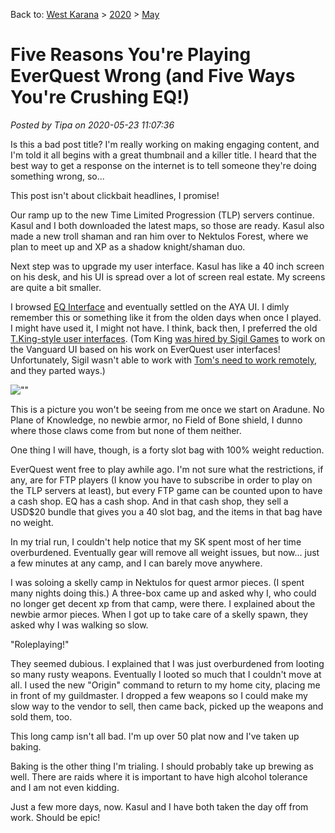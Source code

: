 Back to: [West Karana](/posts/westkarana.md) > [2020](/posts/2020/westkarana.md) > [May](./westkarana.md)
# Five Reasons You're Playing EverQuest Wrong (and Five Ways You're Crushing EQ!)

*Posted by Tipa on 2020-05-23 11:07:36*


Is this a bad post title? I'm really working on making engaging content, and I'm told it all begins with a great thumbnail and a killer title. I heard that the best way to get a response on the internet is to tell someone they're doing something wrong, so...



This post isn't about clickbait headlines, I promise!



Our ramp up to the new Time Limited Progression (TLP) servers continue. Kasul and I both downloaded the latest maps, so those are ready. Kasul also made a new troll shaman and ran him over to Nektulos Forest, where we plan to meet up and XP as a shadow knight/shaman duo. 



Next step was to upgrade my user interface. Kasul has like a 40 inch screen on his desk, and his UI is spread over a lot of screen real estate. My screens are quite a bit smaller.



I browsed [EQ Interface](\"https://www.eqinterface.com/downloads/fileinfo.php?s=a35f15f1ef2132b56f2e2b766ab64acb&id=5518\") and eventually settled on the AYA UI. I dimly remember this or something like it from the olden days when once I played. I might have used it, I might not have. I think, back then, I preferred the old [T.King-style user interfaces](\"https://www.eqinterface.com/downloads/fileinfo.php?id=3211\"). (Tom King [was hired by Sigil Games](\"https://www.gamezone.com/news/sigil_games_grows_again_hires_four_new_artists/\") to work on the Vanguard UI based on his work on EverQuest user interfaces! Unfortunately, Sigil wasn't able to work with [Tom's need to work remotely](\"http://www.vginterface.com/forums/printthread_t_16.html\"), and they parted ways.)



![\"\"](\"https://chasingdings.com/wp-content/uploads/2020/05/eqgame-2020-05-23-06-32-53-69-1024x589.jpg\")

This is a picture you won't be seeing from me once we start on Aradune. No Plane of Knowledge, no newbie armor, no Field of Bone shield, I dunno where those claws come from but none of them neither.



One thing I will have, though, is a forty slot bag with 100% weight reduction.



EverQuest went free to play awhile ago. I'm not sure what the restrictions, if any, are for FTP players (I know you have to subscribe in order to play on the TLP servers at least), but every FTP game can be counted upon to have a cash shop. EQ has a cash shop. And in that cash shop, they sell a USD$20 bundle that gives you a 40 slot bag, and the items in that bag have no weight.



In my trial run, I couldn't help notice that my SK spent most of her time overburdened. Eventually gear will remove all weight issues, but now... just a few minutes at any camp, and I can barely move anywhere.



I was soloing a skelly camp in Nektulos for quest armor pieces. (I spent many nights doing this.) A three-box came up and asked why I, who could no longer get decent xp from that camp, were there. I explained about the newbie armor pieces. When I got up to take care of a skelly spawn, they asked why I was walking so slow.



\"Roleplaying!\"



They seemed dubious. I explained that I was just overburdened from looting so many rusty weapons. Eventually I looted so much that I couldn't move at all. I used the new \"Origin\" command to return to my home city, placing me in front of my guildmaster. I dropped a few weapons so I could make my slow way to the vendor to sell, then came back, picked up the weapons and sold them, too.



This long camp isn't all bad. I'm up over 50 plat now and I've taken up baking.



Baking is the other thing I'm trialing. I should probably take up brewing as well. There are raids where it is important to have high alcohol tolerance and I am not even kidding.



Just a few more days, now. Kasul and I have both taken the day off from work. Should be epic!





